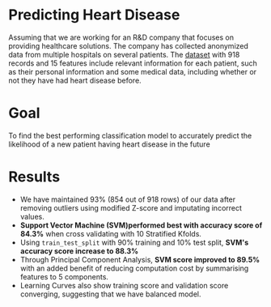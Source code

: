 # Predicting Heart Disease

Assuming that we are working for an R&D company that focuses on providing healthcare solutions. The company has collected anonymized data from multiple hospitals on several patients. The [dataset](https://www.kaggle.com/datasets/fedesoriano/heart-failure-prediction) with 918 records and 15 features include relevant information for each patient, such as their personal information and some medical data, including whether or not they have had heart disease before.

# Goal
To find the best performing classification model to accurately predict the likelihood of a new patient having heart disease in the future 

# Results
- We have maintained 93% (854 out of 918 rows) of our data after removing outliers using modified Z-score and imputating incorrect values.
- **Support Vector Machine (SVM)performed best with accuracy score of 84.3%**  when cross validating with 10 Stratified Kfolds.
- Using `train_test_split` with 90% training and 10% test split, **SVM's accuracy score increase to 88.3%**
- Through Principal Component Analysis, **SVM score improved to 89.5%** with an added benefit of reducing computation cost by summarising features to 5 components.
- Learning Curves also show training score and validation score converging, suggesting that we have balanced model.
